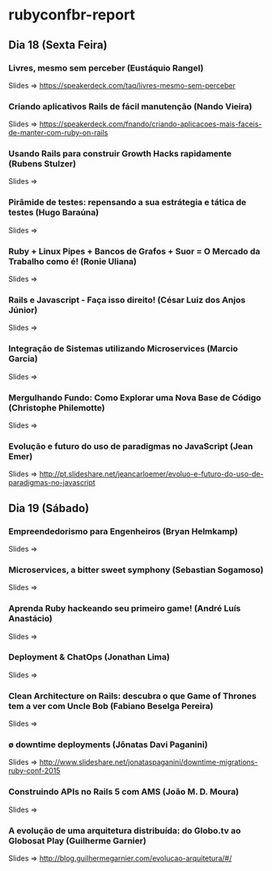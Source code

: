 # rubyconfbr-report

## Dia 18 (Sexta Feira)

### Livres, mesmo sem perceber (Eustáquio Rangel)

Slides => https://speakerdeck.com/taq/livres-mesmo-sem-perceber

### Criando aplicativos Rails de fácil manutenção (Nando Vieira)

Slides => https://speakerdeck.com/fnando/criando-aplicacoes-mais-faceis-de-manter-com-ruby-on-rails

### Usando Rails para construir Growth Hacks rapidamente (Rubens Stulzer)

Slides =>

### Pirâmide de testes: repensando a sua estrátegia e tática de testes (Hugo Baraúna)

Slides =>

### Ruby + Linux Pipes + Bancos de Grafos + Suor = O Mercado da Trabalho como é! (Ronie Uliana)

Slides =>

### Rails e Javascript - Faça isso direito! (César Luiz dos Anjos Júnior)

Slides =>

###  Integração de Sistemas utilizando Microservices (Marcio Garcia)

Slides =>

### Mergulhando Fundo: Como Explorar uma Nova Base de Código (Christophe Philemotte)

Slides =>

### Evolução e futuro do uso de paradigmas no JavaScript (Jean Emer)

Slides => http://pt.slideshare.net/jeancarloemer/evoluo-e-futuro-do-uso-de-paradigmas-no-javascript

## Dia 19 (Sábado)

### Empreendedorismo para Engenheiros (Bryan Helmkamp)

Slides =>

### Microservices, a bitter sweet symphony (Sebastian Sogamoso)

Slides => 

### Aprenda Ruby hackeando seu primeiro game! (André Luís Anastácio)

Slides =>

### Deployment & ChatOps (Jonathan Lima)

Slides =>

### Clean Architecture on Rails: descubra o que Game of Thrones tem a ver com Uncle Bob (Fabiano Beselga Pereira)

Slides =>

### ø downtime deployments (Jônatas Davi Paganini)

Slides => http://www.slideshare.net/jonataspaganini/downtime-migrations-ruby-conf-2015

### Construindo APIs no Rails 5 com AMS (João M. D. Moura)

Slides =>

### A evolução de uma arquitetura distribuída: do Globo.tv ao Globosat Play (Guilherme Garnier)

Slides => http://blog.guilhermegarnier.com/evolucao-arquitetura/#/


